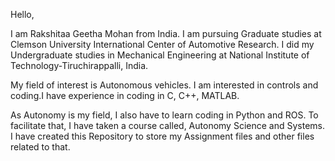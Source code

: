 Hello,

I am Rakshitaa Geetha Mohan from India. I am pursuing Graduate studies at Clemson University International Center of Automotive Research. I did my Undergraduate studies in Mechanical Engineering at National Institute of Technology-Tiruchirappalli, India.

My field of interest is Autonomous vehicles. I am interested in controls and coding.I have experience in coding in C, C++, MATLAB. 

As Autonomy is my field, I also have to learn coding in Python and ROS. 
To facilitate that, I have taken a course called, Autonomy Science and Systems. 
I have created this Repository to store my Assignment files and other files related to that.

